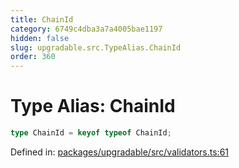 ```yaml
---
title: ChainId
category: 6749c4dba3a7a4005bae1197
hidden: false
slug: upgradable.src.TypeAlias.ChainId
order: 360
---
```


# Type Alias: ChainId

```ts
type ChainId = keyof typeof ChainId;
```

Defined in: [packages/upgradable/src/validators.ts:61](https://github.com/zkcloudworker/minatokens-lib/blob/main/packages/upgradable/src/validators.ts#L61)
